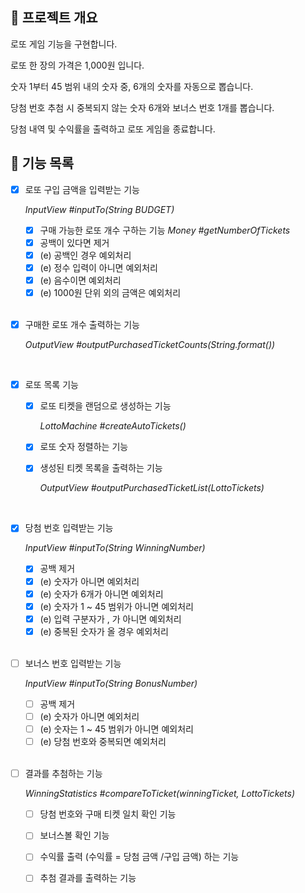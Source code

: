 ## 🎯 프로젝트 개요

로또 게임 기능을 구현합니다. 

로또 한 장의 가격은 1,000원 입니다.

숫자 1부터 45 범위 내의 숫자 중, 6개의 숫자를 자동으로 뽑습니다.

당첨 번호 추첨 시 중복되지 않는 숫자 6개와 보너스 번호 1개를 뽑습니다.

당첨 내역 및 수익률을 출력하고 로또 게임을 종료합니다.

## 🚀 기능 목록

- [x] 로또 구입 금액을 입력받는 기능

  _InputView #inputTo(String BUDGET)_

    - [x] 구매 가능한 로또 개수 구하는 기능 _Money #getNumberOfTickets_
    - [x] 공백이 있다면 제거
    - [x] (e) 공백인 경우 예외처리
    - [x] (e) 정수 입력이 아니면 예외처리
    - [x] (e) 음수이면 예외처리
    - [x] (e) 1000원 단위 외의 금액은 예외처리

    <br/>

- [x] 구매한 로또 개수 출력하는 기능

  _OutputView #outputPurchasedTicketCounts(String.format())_

    <br/>

- [x] 로또 목록 기능
    - [x] 로또 티켓을 랜덤으로 생성하는 기능

      _LottoMachine #createAutoTickets()_

    - [x] 로또 숫자 정렬하는 기능

    - [x] 생성된 티켓 목록을 출력하는 기능

      _OutputView #outputPurchasedTicketList(LottoTickets)_

    <br/>

- [x] 당첨 번호 입력받는 기능

  _InputView #inputTo(String WinningNumber)_

    - [x] 공백 제거
    - [x] (e) 숫자가 아니면 예외처리
    - [x] (e) 숫자가 6개가 아니면 예외처리
    - [x] (e) 숫자가 1 ~ 45 범위가 아니면 예외처리
    - [x] (e) 입력 구분자가 , 가 아니면 예외처리
    - [x] (e) 중복된 숫자가 올 경우 예외처리

    <br/>

- [ ] 보너스 번호 입력받는 기능

  _InputView #inputTo(String BonusNumber)_

    - [ ] 공백 제거
    - [ ] (e) 숫자가 아니면 예외처리
    - [ ] (e) 숫자는 1 ~ 45 범위가 아니면 예외처리
    - [ ] (e) 당첨 번호와 중복되면 예외처리

    <br/>

- [ ] 결과를 추첨하는 기능

  _WinningStatistics #compareToTicket(winningTicket, LottoTickets)_

    - [ ] 당첨 번호와 구매 티켓 일치 확인 기능
    - [ ] 보너스볼 확인 기능
    - [ ] 수익률 출력 (수익률 = 당첨 금액 /구입 금액) 하는 기능
    - [ ] 추첨 결과를 출력하는 기능

